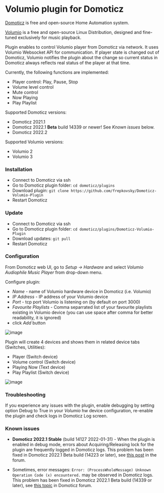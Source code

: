 # Volumio plugin for Domoticz

[Domoticz](https://www.domoticz.com) is free and open-source Home Automation system.

[Volumio](https://volumio.com) is a free and open-source Linux Distribution, designed and fine-tuned exclusively for music playback.

Plugin enables to control Volumio player from Domoticz via network. It uses Volumio Websocket API for communication. If player state is changed out of Domoticz, Volumio notifies the plugin about the change so current status in Domoticz always reflects real status of the player at that time.  

Currently, the following functions are implemented:
- Player control: Play, Pause, Stop
- Volume level control
- Mute control
- Now Playing
- Play Playlist

Supported Domoticz versions:
- Domoticz 2021.1
- Domoticz 2022.1 **Beta** build 14339 or newer! See _Known issues_ below.
- Domoticz 2022.2

Supported Volumio versions:
- Volumio 2
- Volumio 3

### Installation

- Connect to Domoticz via ssh 
- Go to Domoticz plugin folder: `cd domoticz/plugins`
- Download plugin: 
`git clone https://github.com/frepkovsky/Domoticz-Volumio-Plugin`
- Restart Domoticz

### Update

- Connect to Domoticz via ssh
- Go to Domoticz plugin folder: `cd domoticz/plugins/Domoticz-Volumio-Plugin`
- Download updates: `git pull`
- Restart Domoticz

### Configuration

From Domoticz web UI, go to _Setup -> Hardware_ and select _Volumio Audiophile Music Player_ from drop-down menu.

Configure plugin:

- _Name_ - name of Volumio hardware device in Domoticz (i.e. Volumio)
- _IP Address_ - IP address of your Volumio device
- _Port_ - tcp port Volumio is listening on (by default on port 3000)
- _Favourite Playlists_ - Comma separrated list of your favourite playlists existing in Volumio device (you can use space after comma for better readability, it is ignored)
- click _Add_ button

![image](https://user-images.githubusercontent.com/51033177/156994675-d5a94703-c397-42c7-8075-9dd1818e5866.png)

Plugin will create 4 devices and shows them in related device tabs (Switches, Utilities):

- Player (Switch device)
- Volume control (Switch device)
- Playing Now (Text device)
- Play Playlist (Switch device)

![image](https://user-images.githubusercontent.com/51033177/156995214-520f192f-b294-46e6-9bd5-108491ce26e6.png)

### Troubleshooting

If you experience any issues with the plugin, enable debugging by setting option Debug to True in your _Volumio_ hw device configuration, re-enable the plugin and check logs in Domoticz Log screen.


### Known issues

- **Domoticz 2022.1 Stable** (build 14127 2022-01-31) - When the plugin is enabled in debug mode, errors about Acquiring/Releasing lock for the plugin are frequently logged in Domoticz logs. This problem has been fixed in Domoticz 2022.1 Beta build (14223 or later), see [this post](https://www.domoticz.com/forum/viewtopic.php?t=38086) in the forum.

- Sometimes, error messages: `Error: (ProcessWholeMessage) Unknown Operation Code (x) encountered.` may be observed in Domoticz logs. This problem has been fixed in  Domoticz 2022.1 Beta build (14339 or later), see [this topic](https://www.domoticz.com/forum/viewtopic.php?t=38358&sid=3de2216d05f7cac1d2362e64222e3a38&start=20) in Domoticz forum.
